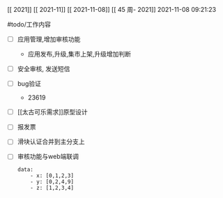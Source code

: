 [[ 2021]]
[[ 2021-11]]
[[ 2021-11-08]]
[[ 45 周- 2021]]
 2021-11-08 09:21:23
 
   #todo/工作内容
- [ ] 应用管理,增加审核功能
	- 应用发布,升级,集市上架,升级增加判断
- [ ] 安全审核, 发送短信
- [ ] bug验证
	- 23619
- [ ] [[太古可乐需求]]原型设计
- [ ] 报发票
- [ ] 滑块认证合并到主分支上
- [ ] 审核功能与web端联调

    ```plotly
    data:
        - x: [0,1,2,3]
        - y: [0,2,4,9]
        - z: [1,2,3,4]
    ```